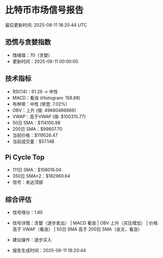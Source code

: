 # 比特币市场信号报告

最后更新时间: 2025-08-11 18:20:44 UTC

## 恐慌与贪婪指数
- 情绪值：70（贪婪）
- 更新时间：2025-08-11 00:00:00

## 技术指标
- RSI(14)：61.26 → 中性
- MACD：看涨 (Histogram: 158.88)
- 布林带：中性 (带宽: 7.02%)
- OBV：上升 (值: 49680486866)
- VWAP：高于VWAP (值: $100315.77)
- 50日 SMA：$114100.98
- 200日 SMA：$99807.70
- 当前价格：$119526.47
- 当前成交量：$57.14B

## Pi Cycle Top
- 111日 SMA：$108016.04
- 350日 SMA×2：$182960.64
- 信号：未达顶部

## 综合评估
- 信号得分：1.80
- 信号详情：贪婪（逐步卖出） | MACD 看涨 | OBV 上升（买压增加） | 价格高于 VWAP（看涨） | 50日 SMA 高于 200日 SMA（金叉，看涨）
- 建议操作：逐步买入

- 报告生成时间：2025-08-11 18:20:44